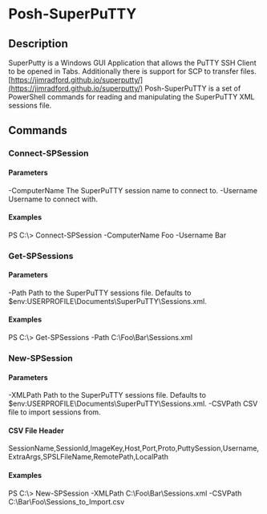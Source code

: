 # Posh-SuperPuTTY
## Description
SuperPutty is a Windows GUI Application that allows the PuTTY SSH Client to be opened in Tabs. Additionally there is support for SCP to transfer files. [https://jimradford.github.io/superputty/](https://jimradford.github.io/superputty/)
Posh-SuperPuTTY is a set of PowerShell commands for reading and manipulating the SuperPuTTY XML sessions file.

## Commands
### Connect-SPSession
#### Parameters
-ComputerName
    The SuperPuTTY session name to connect to.
-Username
    Username to connect with.

#### Examples
PS C:\\> Connect-SPSession -ComputerName Foo -Username Bar

### Get-SPSessions
#### Parameters
-Path
    Path to the SuperPuTTY sessions file. Defaults to $env:USERPROFILE\Documents\SuperPuTTY\Sessions.xml.

#### Examples
PS C:\\> Get-SPSessions -Path C:\Foo\Bar\Sessions.xml

### New-SPSession
#### Parameters
-XMLPath
    Path to the SuperPuTTY sessions file. Defaults to $env:USERPROFILE\Documents\SuperPuTTY\Sessions.xml.
-CSVPath
    CSV file to import sessions from.

#### CSV File Header
SessionName,SessionId,ImageKey,Host,Port,Proto,PuttySession,Username,ExtraArgs,SPSLFileName,RemotePath,LocalPath

#### Examples
PS C:\\> New-SPSession -XMLPath C:\Foo\Bar\Sessions.xml -CSVPath C:\Bar\Foo\Sessions_to_Import.csv
